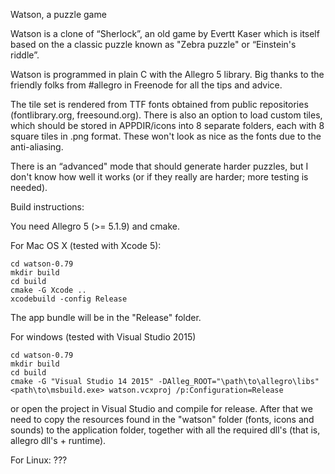 Watson, a puzzle game

Watson is a clone of “Sherlock”, an old game by Evertt Kaser which is itself based on the a classic puzzle known as "Zebra puzzle" or “Einstein's riddle”.

Watson is programmed in plain C with the Allegro 5 library. Big thanks to the friendly folks from #allegro in Freenode for all the tips and advice.
   
The tile set is rendered from TTF fonts obtained from public repositories (fontlibrary.org, freesound.org). There is also an option to load custom tiles, which should be stored in APPDIR/icons into 8 separate folders, each with 8 square tiles in .png format. These won't look as nice as the fonts due to the anti-aliasing.
  
There is an “advanced" mode that should generate harder puzzles, but I don't know how well it works (or if they really are harder; more testing is needed).


Build instructions:

You need Allegro 5 (>= 5.1.9) and cmake.

For Mac OS X (tested with Xcode 5):

	cd watson-0.79
	mkdir build
	cd build
	cmake -G Xcode ..
	xcodebuild -config Release

The app bundle will be in the "Release" folder.

For windows (tested with Visual Studio 2015)

	cd watson-0.79
	mkdir build
	cd build
	cmake -G "Visual Studio 14 2015" -DAlleg_ROOT="\path\to\allegro\libs" 
	<path\to\msbuild.exe> watson.vcxproj /p:Configuration=Release

or open the project in Visual Studio and compile for release. After that we need to copy the resources found in the "watson" folder (fonts, icons and sounds) to the application folder, together with all the required dll's (that is, allegro dll's + runtime). 

For Linux: ???

